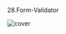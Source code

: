 28.Form-Validator

![cover](https://user-images.githubusercontent.com/74714313/162588551-b282204a-5ee6-43db-b5cf-3a6b24d163e5.png)


